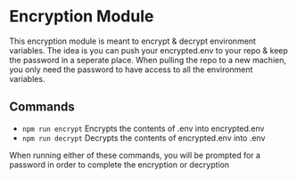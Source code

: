# Encryption Module
This encryption module is meant to encrypt & decrypt environment variables. The idea is you can push your encrypted.env to your repo & keep the password in a seperate place. When pulling the repo to a new machien, you only need the password to have access to all the environment variables.

## Commands
- ```npm run encrypt``` Encrypts the contents of .env into encrypted.env
- ```npm run decrypt``` Decrypts the contents of encrypted.env into .env

When running either of these commands, you will be prompted for a password in order to complete the encryption or decryption